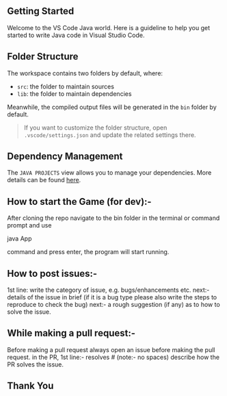 ## Getting Started

Welcome to the VS Code Java world. Here is a guideline to help you get started to write Java code in Visual Studio Code.

## Folder Structure

The workspace contains two folders by default, where:

- `src`: the folder to maintain sources
- `lib`: the folder to maintain dependencies

Meanwhile, the compiled output files will be generated in the `bin` folder by default.

> If you want to customize the folder structure, open `.vscode/settings.json` and update the related settings there.

## Dependency Management

The `JAVA PROJECTS` view allows you to manage your dependencies. More details can be found [here](https://github.com/microsoft/vscode-java-dependency#manage-dependencies).

## How to start the Game (for dev):-
After cloning the repo navigate to the bin folder in the terminal or command prompt and use 

java App
 
command and press enter, the program will start running.


## How to post issues:- 
1st line: write the category of issue, e.g. bugs/enhancements etc.
next:- details of the issue in brief (if it is a bug type please also write the steps to reproduce to check the bug)
next:- a rough suggestion (if any) as to how to solve the issue.

## While making a pull request:-
Before making a pull request always open an issue before making the pull request.
in the PR,
1st line:- resolves #<issue number> (note:- no spaces)
describe how the PR solves the issue.
  
## Thank You

